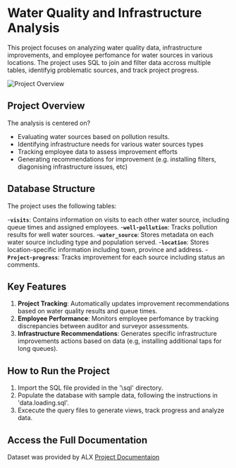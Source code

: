 # Water Quality and Infrastructure Analysis

This project focuses on analyzing water quality data, infrastructure improvements, and employee perfomance for water sources in various locations. The project uses SQL to join and filter data accross multiple tables, identifyig problematic sources, and track project progress.

![Project Overview](/images)

## Project Overview

The analysis is centered on?

- Evaluating water sources based on pollution results.
- Identifying infrastructure needs for various water sources types
- Tracking employee data to assess improvement efforts
- Generating recommendations for improvement (e.g. installing filters, diagonising infrastructure issues, etc)

## Database Structure
The project uses the following tables:


-**`visits`**: Contains information on visits to each other water source, including queue times and assigned employees.
-**`well-pollution`**: Tracks pollution results for well water sources.
-**`water_source`**: Stores metadata on each water source including type and population served.
-**`location`**: Stores location-specific information including town, province and address.
-**`Project-progress`**: Tracks improvement for each source including status an comments.

## Key Features

1. **Project Tracking**: Automatically updates improvement recommendations based on water quality results and queue times.
2. **Employee Performance**: Monitors employee perfomance by tracking discrepancies between auditor and surveyor assessments.
3. **Infrastructure Recommendations**: Generates specific infrastructure improvements actions based on data (e.g, installing additional taps for long queues).

## How to Run the Project

1. Import the SQL file provided in the '\sql' directory.
2. Populate the database with sample data, following the instructions in 'data.loading.sql'.
3. Excecute the query files to generate views, track progress and analyze data.

## Access the Full Documentation

Dataset was provided by ALX [Project Documentaion](https://alxafrica.com)
